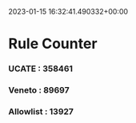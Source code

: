 2023-01-15 16:32:41.490332+00:00
# Rule Counter 
 ### UCATE : 358461

 ### Veneto : 89697

 ### Allowlist : 13927